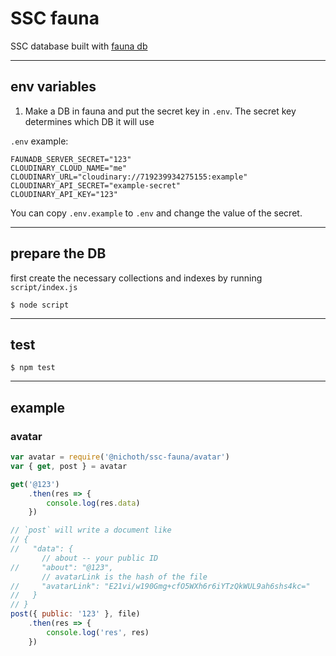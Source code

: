 # SSC fauna

SSC database built with [fauna db](https://fauna.com/)

---------------------------------------------------

## env variables
1. Make a DB in fauna and put the secret key in `.env`.
The secret key determines which DB it will use

`.env` example:

```
FAUNADB_SERVER_SECRET="123"
CLOUDINARY_CLOUD_NAME="me"
CLOUDINARY_URL="cloudinary://719239934275155:example"
CLOUDINARY_API_SECRET="example-secret"
CLOUDINARY_API_KEY="123"
```

You can copy `.env.example` to `.env` and change the value of the secret.

--------------------------------------------

## prepare the DB
first create the necessary collections and indexes by
running `script/index.js`

```
$ node script
```

----------------------------------------

## test
```
$ npm test
```

---------------------------------------

## example

### avatar

```js
var avatar = require('@nichoth/ssc-fauna/avatar')
var { get, post } = avatar

get('@123')
    .then(res => {
        console.log(res.data)
    })

// `post` will write a document like
// {
//   "data": {
       // about -- your public ID
//     "about": "@123",
       // avatarLink is the hash of the file
//     "avatarLink": "E21vi/w190Gmg+cfO5WXh6r6iYTzQkWUL9ah6shs4kc="
//   }
// }
post({ public: '123' }, file)
    .then(res => {
        console.log('res', res)
    })
```


